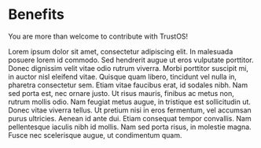 # Benefits

You are more than welcome to contribute with TrustOS!

Lorem ipsum dolor sit amet, consectetur adipiscing elit. In malesuada posuere lorem id commodo. Sed hendrerit augue ut eros vulputate porttitor. Donec dignissim velit vitae odio rutrum viverra. Morbi porttitor suscipit mi, in auctor nisl eleifend vitae. Quisque quam libero, tincidunt vel nulla in, pharetra consectetur sem. Etiam vitae faucibus erat, id sodales nibh. Nam sed porta est, nec ornare justo. Ut risus mauris, finibus ac metus non, rutrum mollis odio. Nam feugiat metus augue, in tristique est sollicitudin ut. Donec vitae viverra tellus. Ut pretium nisi in eros fermentum, vel accumsan purus ultricies. Aenean id ante dui. Etiam consequat tempor convallis. Nam pellentesque iaculis nibh id mollis. Nam sed porta risus, in molestie magna. Fusce nec scelerisque augue, ut condimentum quam.

